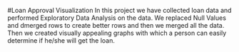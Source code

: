 #Loan Approval Visualization 
In this project we have collected loan data and performed Exploratory Data Analysis on the data. We replaced Null Values and dmerged rows to create better rows and then we merged all the data. Then we created visually appealing graphs with which a person can easily determine if he/she will get the loan.
